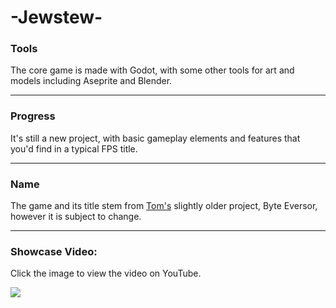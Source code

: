 # -Jewstew-

<h3>Tools</h3>
<p>The core game is made with Godot, with some other tools for
art and models including Aseprite and Blender.</p>
<hr>
<h3>Progress</h3>
<p>It's still a new project, with basic gameplay elements and features that
you'd find in a typical FPS title.</p>
<hr>
<h3>Name</h3>
<p>The game and its title stem from <a href="https://github.com/tomspex">Tom's</a> slightly older project, Byte Eversor, however it is subject to change.</p>
<hr>
<h3>Showcase Video:</h3>
<p>Click the image to view the video on YouTube.</p>
<a href="https://www.youtube.com/watch?v=rQyeqqxFUvE">
  <img src="https://img.youtube.com/vi/rQyeqqxFUvE/0.jpg">
</a>
